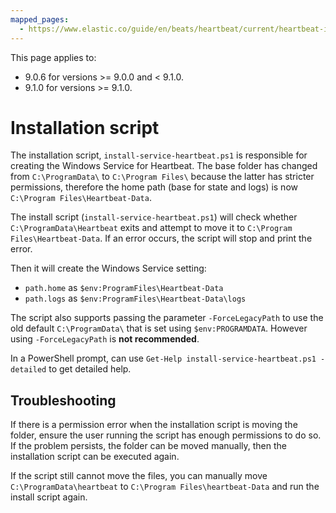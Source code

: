 ```yaml
---
mapped_pages:
  - https://www.elastic.co/guide/en/beats/heartbeat/current/heartbeat-installation-script.html
---
```


This page applies to:
 - 9.0.6 for versions >= 9.0.0 and < 9.1.0.
 - 9.1.0 for versions >= 9.1.0.

# Installation script
The installation script, `install-service-heartbeat.ps1` is responsible
for creating the Windows Service for Heartbeat. The
base folder has changed from `C:\ProgramData\` to  `C:\Program Files\`
because the latter has stricter permissions, therefore the home path
(base for state and logs) is now `C:\Program Files\Heartbeat-Data`.

The install script (`install-service-heartbeat.ps1`) will check whether
`C:\ProgramData\Heartbeat` exits and attempt to move it to `C:\Program Files\Heartbeat-Data`.
If an error occurs, the script will stop and print the error.

Then it will create the Windows Service setting:
 - `path.home` as `$env:ProgramFiles\Heartbeat-Data`
 - `path.logs` as `$env:ProgramFiles\Heartbeat-Data\logs`

The script also supports passing the parameter `-ForceLegacyPath` to
use the old default `C:\ProgramData\` that is set using
`$env:PROGRAMDATA`. However using `-ForceLegacyPath` is **not
recommended**.

In a PowerShell prompt, can use `Get-Help install-service-heartbeat.ps1
-detailed` to get detailed help.

## Troubleshooting
If there is a permission error when the installation script is moving
the folder, ensure the user running the script has enough permissions
to do so. If the problem persists, the folder can be moved manually,
then the installation script can be executed again.

If the script still cannot move the files, you can manually move
`C:\ProgramData\heartbeat` to `C:\Program Files\heartbeat-Data`
and run the install script again.
